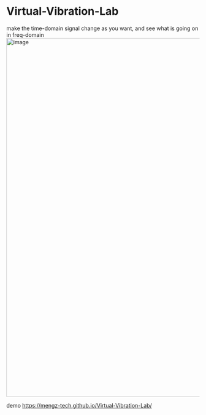# Virtual-Vibration-Lab
make the time-domain signal change as you want, and see what is going on in freq-domain
<img width="1899" height="935" alt="image" src="https://github.com/user-attachments/assets/38a6ca36-9783-4d89-9832-5bece07f66e8" />

demo
https://mengz-tech.github.io/Virtual-Vibration-Lab/
